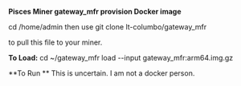 **Pisces Miner gateway_mfr provision Docker image**

cd  /home/admin then use
git clone lt-columbo/gateway_mfr

to pull this file to your miner.

**To Load:**
cd  ~/gateway_mfr
load --input gateway_mfr:arm64.img.gz

**To Run **
This is uncertain. I am not a docker person. 

